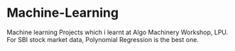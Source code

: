 # Machine-Learning
Machine learning Projects which i learnt at Algo Machinery Workshop, LPU.
For SBI stock market data, Polynomial Regression is the best one.
